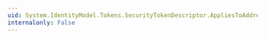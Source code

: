 ```yaml
---
uid: System.IdentityModel.Tokens.SecurityTokenDescriptor.AppliesToAddress
internalonly: False
---
```

